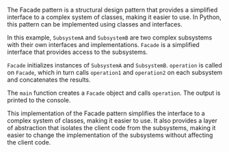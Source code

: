 The Facade pattern is a structural design pattern that provides a simplified interface to a complex system of classes, making it easier to use. In Python, this pattern can be implemented using classes and interfaces.

In this example, `SubsystemA` and `SubsystemB` are two complex subsystems with their own interfaces and implementations. `Facade` is a simplified interface that provides access to the subsystems.

`Facade` initializes instances of `SubsystemA` and `SubsystemB`. `operation` is called on `Facade`, which in turn calls `operation1` and `operation2` on each subsystem and concatenates the results.

The `main` function creates a `Facade` object and calls `operation`. The output is printed to the console.

This implementation of the Facade pattern simplifies the interface to a complex system of classes, making it easier to use. It also provides a layer of abstraction that isolates the client code from the subsystems, making it easier to change the implementation of the subsystems without affecting the client code.
